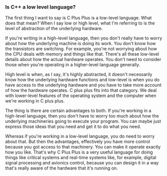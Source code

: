 ### Is C++ a low level language?

The first thing I want to say is C Plus Plus is a low-level language. What does that mean? When I say low or high level, what I'm referring to is the level of abstraction of the underlying hardware. 

If you're writing in a high-level language, then you don't really have to worry about how the underlying machine is doing its work. You don't know how the transistors are switching. For example, you're not worrying about how the CPU deals with memory and things like that. There's all these low-level details about how the actual hardware operates. You don't need to consider those when you're operating in a higher-level language generally. 

High level is when, as I say, it's highly abstracted, it doesn't necessarily know how the underlying hardware functions and low-level is when you do have access to the underlying hardware and you have to take more account of how the hardware operates. C plus plus fits into that category. We deal with lower-level features of the operating system and the computer when we're working in C plus plus. 

The thing is there are certain advantages to both. If you're working in a high-level language, then you don't have to worry too much about how the underlying machineries going to execute your program. You can maybe just express those ideas that you need and get it to do what you need. 

Whereas if you're working in a low-level language, you do need to worry about that. But then the advantages, effectively you have more control because you got access to that machinery. You can make it operate exactly how you like. That's why C Plus Plus is a very useful language for doing things like critical systems and real-time systems like, for example, digital signal processing and avionics control, because you can design it in a way that's really aware of the hardware that it's running on. 
 
